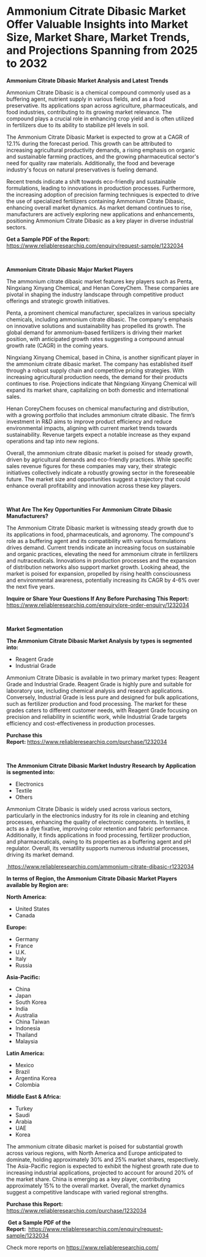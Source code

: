 <p><h1>Ammonium Citrate Dibasic Market Offer Valuable Insights into Market Size, Market Share, Market Trends, and Projections Spanning from 2025 to 2032</h1></p><p><strong>Ammonium Citrate Dibasic Market Analysis and Latest Trends</strong></p>
<p><p>Ammonium Citrate Dibasic is a chemical compound commonly used as a buffering agent, nutrient supply in various fields, and as a food preservative. Its applications span across agriculture, pharmaceuticals, and food industries, contributing to its growing market relevance. The compound plays a crucial role in enhancing crop yield and is often utilized in fertilizers due to its ability to stabilize pH levels in soil.</p><p>The Ammonium Citrate Dibasic Market is expected to grow at a CAGR of 12.1% during the forecast period. This growth can be attributed to increasing agricultural productivity demands, a rising emphasis on organic and sustainable farming practices, and the growing pharmaceutical sector's need for quality raw materials. Additionally, the food and beverage industry's focus on natural preservatives is fueling demand. </p><p>Recent trends indicate a shift towards eco-friendly and sustainable formulations, leading to innovations in production processes. Furthermore, the increasing adoption of precision farming techniques is expected to drive the use of specialized fertilizers containing Ammonium Citrate Dibasic, enhancing overall market dynamics. As market demand continues to rise, manufacturers are actively exploring new applications and enhancements, positioning Ammonium Citrate Dibasic as a key player in diverse industrial sectors.</p></p>
<p><strong>Get a Sample PDF of the Report:&nbsp;</strong> <a href="https://www.reliableresearchiq.com/enquiry/request-sample/1232034?utm_campaign=1102&utm_medium=2&utm_source=Github&utm_content=ia&utm_term=30012025&utm_id=ammonium-citrate-dibasic">https://www.reliableresearchiq.com/enquiry/request-sample/1232034</a></p>
<p>&nbsp;</p>
<p><strong>Ammonium Citrate Dibasic Major Market Players</strong></p>
<p><p>The ammonium citrate dibasic market features key players such as Penta, Ningxiang Xinyang Chemical, and Henan CoreyChem. These companies are pivotal in shaping the industry landscape through competitive product offerings and strategic growth initiatives.</p><p>Penta, a prominent chemical manufacturer, specializes in various specialty chemicals, including ammonium citrate dibasic. The company's emphasis on innovative solutions and sustainability has propelled its growth. The global demand for ammonium-based fertilizers is driving their market position, with anticipated growth rates suggesting a compound annual growth rate (CAGR) in the coming years.</p><p>Ningxiang Xinyang Chemical, based in China, is another significant player in the ammonium citrate dibasic market. The company has established itself through a robust supply chain and competitive pricing strategies. With increasing agricultural production needs, the demand for their products continues to rise. Projections indicate that Ningxiang Xinyang Chemical will expand its market share, capitalizing on both domestic and international sales.</p><p>Henan CoreyChem focuses on chemical manufacturing and distribution, with a growing portfolio that includes ammonium citrate dibasic. The firm’s investment in R&D aims to improve product efficiency and reduce environmental impacts, aligning with current market trends towards sustainability. Revenue targets expect a notable increase as they expand operations and tap into new regions.</p><p>Overall, the ammonium citrate dibasic market is poised for steady growth, driven by agricultural demands and eco-friendly practices. While specific sales revenue figures for these companies may vary, their strategic initiatives collectively indicate a robustly growing sector in the foreseeable future. The market size and opportunities suggest a trajectory that could enhance overall profitability and innovation across these key players.</p></p>
<p>&nbsp;</p>
<p><strong>What Are The Key Opportunities For Ammonium Citrate Dibasic Manufacturers?</strong></p>
<p><p>The Ammonium Citrate Dibasic market is witnessing steady growth due to its applications in food, pharmaceuticals, and agronomy. The compound's role as a buffering agent and its compatibility with various formulations drives demand. Current trends indicate an increasing focus on sustainable and organic practices, elevating the need for ammonium citrate in fertilizers and nutraceuticals. Innovations in production processes and the expansion of distribution networks also support market growth. Looking ahead, the market is poised for expansion, propelled by rising health consciousness and environmental awareness, potentially increasing its CAGR by 4-6% over the next five years.</p></p>
<p><strong>Inquire or Share Your Questions If Any Before Purchasing This Report:</strong> <a href="https://www.reliableresearchiq.com/enquiry/pre-order-enquiry/1232034?utm_campaign=1102&utm_medium=2&utm_source=Github&utm_content=ia&utm_term=30012025&utm_id=ammonium-citrate-dibasic">https://www.reliableresearchiq.com/enquiry/pre-order-enquiry/1232034</a></p>
<p>&nbsp;</p>
<p><strong>Market Segmentation</strong></p>
<p><strong>The Ammonium Citrate Dibasic Market Analysis by types is segmented into:</strong></p>
<p><ul><li>Reagent Grade</li><li>Industrial Grade</li></ul></p>
<p><p>Ammonium Citrate Dibasic is available in two primary market types: Reagent Grade and Industrial Grade. Reagent Grade is highly pure and suitable for laboratory use, including chemical analysis and research applications. Conversely, Industrial Grade is less pure and designed for bulk applications, such as fertilizer production and food processing. The market for these grades caters to different customer needs, with Reagent Grade focusing on precision and reliability in scientific work, while Industrial Grade targets efficiency and cost-effectiveness in production processes.</p></p>
<p><strong>Purchase this Report:&nbsp;</strong><a href="https://www.reliableresearchiq.com/purchase/1232034?utm_campaign=1102&utm_medium=2&utm_source=Github&utm_content=ia&utm_term=30012025&utm_id=ammonium-citrate-dibasic">https://www.reliableresearchiq.com/purchase/1232034</a></p>
<p>&nbsp;</p>
<p><strong>The Ammonium Citrate Dibasic Market Industry Research by Application is segmented into:</strong></p>
<p><ul><li>Electronics</li><li>Textile</li><li>Others</li></ul></p>
<p><p>Ammonium Citrate Dibasic is widely used across various sectors, particularly in the electronics industry for its role in cleaning and etching processes, enhancing the quality of electronic components. In textiles, it acts as a dye fixative, improving color retention and fabric performance. Additionally, it finds applications in food processing, fertilizer production, and pharmaceuticals, owing to its properties as a buffering agent and pH regulator. Overall, its versatility supports numerous industrial processes, driving its market demand.</p></p>
<p><a href="https://www.reliableresearchiq.com/ammonium-citrate-dibasic-r1232034?utm_campaign=1102&utm_medium=2&utm_source=Github&utm_content=ia&utm_term=30012025&utm_id=ammonium-citrate-dibasic">&nbsp;https://www.reliableresearchiq.com/ammonium-citrate-dibasic-r1232034</a></p>
<p><strong>In terms of Region, the Ammonium Citrate Dibasic Market Players available by Region are:</strong></p>
<p>
    <p> <strong> North America: </strong>
        <ul>
            <li>United States</li>
            <li>Canada</li>
        </ul>
        </p> 
    <p> <strong> Europe: </strong>
        <ul>
            <li>Germany</li>
            <li>France</li>
            <li>U.K.</li>
            <li>Italy</li>
            <li>Russia</li>
        </ul>
        </p> 
    <p> <strong> Asia-Pacific: </strong>
        <ul>
            <li>China</li>
            <li>Japan</li>
            <li>South Korea</li>
            <li>India</li>
            <li>Australia</li>
            <li>China Taiwan</li>
            <li>Indonesia</li>
            <li>Thailand</li>
            <li>Malaysia</li>
        </ul>
        </p> 
    <p> <strong> Latin America: </strong>
        <ul>
            <li>Mexico</li>
            <li>Brazil</li>
            <li>Argentina Korea</li>
            <li>Colombia</li>
        </ul>
        </p> 
    <p> <strong> Middle East & Africa: </strong>
        <ul>
            <li>Turkey</li>
            <li>Saudi</li>
            <li>Arabia</li>
            <li>UAE</li>
            <li>Korea</li>
        </ul>
    </p>
    </p>
<p><p>The ammonium citrate dibasic market is poised for substantial growth across various regions, with North America and Europe anticipated to dominate, holding approximately 30% and 25% market shares, respectively. The Asia-Pacific region is expected to exhibit the highest growth rate due to increasing industrial applications, projected to account for around 20% of the market share. China is emerging as a key player, contributing approximately 15% to the overall market. Overall, the market dynamics suggest a competitive landscape with varied regional strengths.</p></p>
<p><strong>Purchase this Report: </strong><a href="https://www.reliableresearchiq.com/purchase/1232034?utm_campaign=1102&utm_medium=2&utm_source=Github&utm_content=ia&utm_term=30012025&utm_id=ammonium-citrate-dibasic">https://www.reliableresearchiq.com/purchase/1232034</a></p>
<p>&nbsp;<strong>Get a Sample PDF of the Report:&nbsp;&nbsp;</strong><a href="https://www.reliableresearchiq.com/enquiry/request-sample/1232034?utm_campaign=1102&utm_medium=2&utm_source=Github&utm_content=ia&utm_term=30012025&utm_id=ammonium-citrate-dibasic">https://www.reliableresearchiq.com/enquiry/request-sample/1232034</a></p>
<p><strong></strong></p>
<p>Check more reports on <a href="https://www.reliableresearchiq.com/?utm_campaign=1102&utm_medium=2&utm_source=Github&utm_content=ia&utm_term=30012025&utm_id=ammonium-citrate-dibasic">https://www.reliableresearchiq.com/</a></p>
